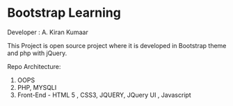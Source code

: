 Bootstrap Learning
=====================

Developer :  A. Kiran Kumaar

This Project is open source project where it is developed in Bootstrap theme and php with jQuery.

Repo Architecture:
1. OOPS
2. PHP, MYSQLI
3. Front-End - HTML 5 , CSS3, JQUERY, JQuery UI , Javascript
